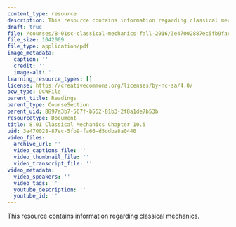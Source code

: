 ```yaml
---
content_type: resource
description: This resource contains information regarding classical mechanics.
draft: true
file: /courses/8-01sc-classical-mechanics-fall-2016/3e47002887ec5fb9fa66d5ddba8a0440_MIT8_01F16_example10.5.pdf
file_size: 1042009
file_type: application/pdf
image_metadata:
  caption: ''
  credit: ''
  image-alt: ''
learning_resource_types: []
license: https://creativecommons.org/licenses/by-nc-sa/4.0/
ocw_type: OCWFile
parent_title: Readings
parent_type: CourseSection
parent_uid: 8897a3b7-567f-b552-81b3-2f8a1de7b53b
resourcetype: Document
title: 8.01 Classical Mechanics Chapter 10.5
uid: 3e470028-87ec-5fb9-fa66-d5ddba8a0440
video_files:
  archive_url: ''
  video_captions_file: ''
  video_thumbnail_file: ''
  video_transcript_file: ''
video_metadata:
  video_speakers: ''
  video_tags: ''
  youtube_description: ''
  youtube_id: ''
---
```

This resource contains information regarding classical mechanics.